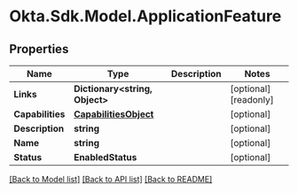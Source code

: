 # Okta.Sdk.Model.ApplicationFeature

## Properties

Name | Type | Description | Notes
------------ | ------------- | ------------- | -------------
**Links** | **Dictionary&lt;string, Object&gt;** |  | [optional] [readonly] 
**Capabilities** | [**CapabilitiesObject**](CapabilitiesObject.md) |  | [optional] 
**Description** | **string** |  | [optional] 
**Name** | **string** |  | [optional] 
**Status** | **EnabledStatus** |  | [optional] 

[[Back to Model list]](../README.md#documentation-for-models) [[Back to API list]](../README.md#documentation-for-api-endpoints) [[Back to README]](../README.md)


